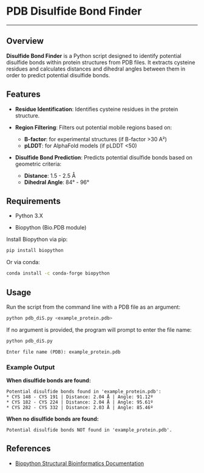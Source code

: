 # PDB Disulfide Bond Finder 

----

## Overview 

**Disulfide Bond Finder** is a Python script designed to identify potential disulfide bonds within protein structures from PDB files. It extracts cysteine residues and calculates distances and dihedral angles between them in order to predict potential disulfide bonds.

## Features 

- **Residue Identification**: Identifies cysteine residues in the protein structure.

- **Region Filtering**: Filters out potential mobile regions based on:
    - **B-factor**: for experimental structures (if B-factor >30 A²)
    - **pLDDT**: for AlphaFold models (if pLDDT <50)

- **Disulfide Bond Prediction**: Predicts potential disulfide bonds based on geometric criteria:
    - **Distance**: 1.5 - 2.5 Å
    - **Dihedral Angle**: 84° - 96°

## Requirements

- Python 3.X

- Biopython (Bio.PDB module)

Install Biopython via pip:

```bash
pip install biopython
```

Or via conda:

```bash
conda install -c conda-forge biopython
```

## Usage

Run the script from the command line with a PDB file as an argument:

```bash
python pdb_diS.py <example_protein.pdb>
```

If no argument is provided, the program will prompt to enter the file name:

```bash
python pdb_diS.py
```
```
Enter file name (PDB): example_protein.pdb
```

### Example Output

**When disulfide bonds are found:**

```
Potential disulfide bonds found in 'example_protein.pdb': 
* CYS 148 - CYS 191 | Distance: 2.04 Å | Angle: 91.12º
* CYS 182 - CYS 224 | Distance: 2.04 Å | Angle: 95.61º
* CYS 282 - CYS 332 | Distance: 2.03 Å | Angle: 85.46º
```
**When no disulfide bonds are found:**

```
Potential disulfide bonds NOT found in 'example_protein.pdb'.
```

## References 

- [Biopython Structural Bioinformatics Documentation](https://biopython.org/wiki/The_Biopython_Structural_Bioinformatics_FAQ)
